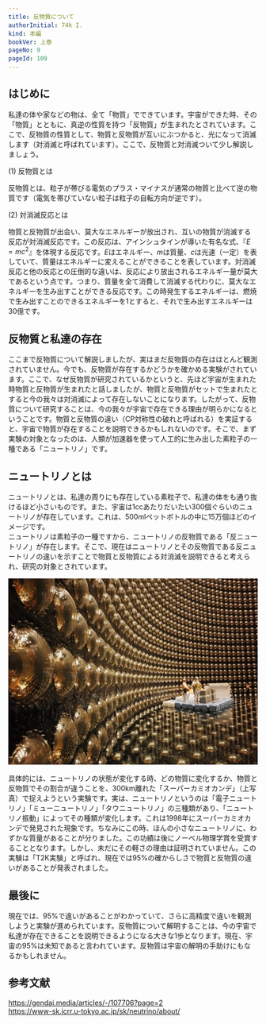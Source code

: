 ```yaml
---
title: 反物質について
authorInitial: 74k I.
kind: 本編
bookVer: 上巻
pageNo: 9
pageId: 109
---
```


## はじめに

私達の体や家などの物は、全て「物質」でできています。宇宙ができた時、その「物質」とともに、真逆の性質を持つ「反物質」が生まれたとされています。ここで、反物質の性質として、物質と反物質が互いにぶつかると、光になって消滅します（対消滅と呼ばれています）。ここで、反物質と対消滅ついて少し解説しましょう。

(1) 反物質とは

反物質とは、粒子が帯びる電気のプラス・マイナスが通常の物質と比べて逆の物質です（電気を帯びていない粒子は粒子の自転方向が逆です）。

(2) 対消滅反応とは

物質と反物質が出会い、莫大なエネルギーが放出され、互いの物質が消滅する反応が対消滅反応です。この反応は、アインシュタインが導いた有名な式、『$E=mc^2$』を体現する反応です。$E$はエネルギー、$m$は質量、$c$は光速（一定）を表していて、質量はエネルギーに変えることができることを表しています。対消滅反応と他の反応との圧倒的な違いは、反応により放出されるエネルギー量が莫大であるという点です。つまり、質量を全て消費して消滅する代わりに、莫大なエネルギーを生み出すことができる反応です。この時発生するエネルギーは、燃焼で生み出すことのできるエネルギーを1とすると、それで生み出すエネルギーは30億です。

## 反物質と私達の存在

ここまで反物質について解説しましたが、実はまだ反物質の存在はほとんど観測されていません。今でも、反物質が存在するかどうかを確かめる実験がされています。ここで、なぜ反物質が研究されているかというと、先ほど宇宙が生まれた時物質と反物質が生まれたと話しましたが、物質と反物質がセットで生まれたとすると今の我々は対消滅によって存在しないことになります。したがって、反物質について研究することは、今の我々が宇宙で存在できる理由が明らかになるということです。物質と反物質の違い（CP対称性の破れと呼ばれる）を実証すると、宇宙で物質が存在することを説明できるかもしれないのです。そこで、まず実験の対象となったのは、人類が加速器を使って人工的に生み出した素粒子の一種である「ニュートリノ」です。

## ニュートリノとは

ニュートリノとは、私達の周りにも存在している素粒子で、私達の体をも通り抜けるほど小さいものです。また、宇宙は1ccあたりだいたい300個ぐらいのニュートリノが存在しています。これは、500mlペットボトルの中に15万個ほどのイメージです。<br/>
ニュートリノは素粒子の一種ですから、ニュートリノの反物質である「反ニュートリノ」が存在します。そこで、現在はニュートリノとその反物質である反ニュートリノの違いを示すことで物質と反物質による対消滅を説明できると考えられ、研究の対象とされています。

![スーパーカミオカンデ](./スーパーカミオカンデ.png)

具体的には、ニュートリノの状態が変化する時、どの物質に変化するか、物質と反物質でその割合が違うことを、300km離れた「スーパーカミオカンデ」（上写真）で捉えようという実験です。実は、ニュートリノというのは「電子ニュートリノ」「ミューニュートリノ」「タウニュートリノ」の三種類があり、「ニュートリノ振動」によってその種類が変化します。これは1998年にスーパーカミオカンデで発見された現象です。ちなみにこの時、ほんの小さなニュートリノに、わずかな質量があることが分りました。この功績は後にノーベル物理学賞を受賞することとなります。しかし、未だにその軽さの理由は証明されていません。この実験は「T2K実験」と呼ばれ、現在では95%の確からしさで物質と反物質の違いがあることが発表されました。

## 最後に

現在では、95%で違いがあることがわかっていて、さらに高精度で違いを観測しようと実験が進められています。反物質について解明することは、今の宇宙で私達が存在できることを説明できるようになる大きな1歩となります。現在、宇宙の95%は未知であると言われています。反物質は宇宙の解明の手助けにもなるかもしれません。

## 参考文献

https://gendai.media/articles/-/107706?page=2<br/>
https://www-sk.icrr.u-tokyo.ac.jp/sk/neutrino/about/